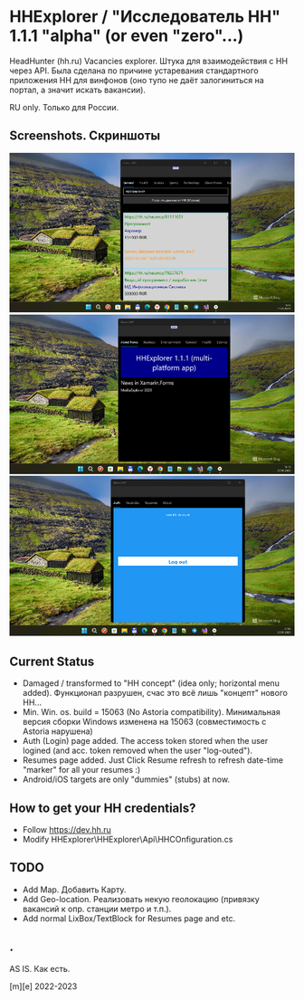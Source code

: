 # HHExplorer  / "Исследователь HH" 1.1.1 "alpha" (or even "zero"...)

HeadHunter (hh.ru) Vacancies explorer. Штука для взаимодействия с HH через API. Была сделана по причине устаревания 
стандартного приложения HH для винфонов (оно тупо не даёт залогиниться на портал, а значит искать вакансии).

RU only. Только для России.

## Screenshots. Скриншоты
![](Images/shot1.png)
![](Images/shot2.png)
![](Images/shot3.png)

## Current Status
- Damaged / transformed to "HH concept" (idea only; horizontal menu added). Функционал разрушен, счас это всё лишь "концепт" нового HH...
- Min. Win. os. build = 15063 (No Astoria compatibility). Минимальная версия сборки Windows изменена на 15063 (совместимость с Astoria нарушена) 
- Auth (Login) page added. The access token stored when the user logined (and acc. token removed when the user "log-outed").
- Resumes page added. Just Click Resume refresh to refresh date-time "marker" for all your resumes :)
- Android/iOS targets are only "dummies" (stubs) at now.

## How to get your HH credentials?
- Follow https://dev.hh.ru   
- Modify HHExplorer\HHExplorer\Api\HHCOnfiguration.cs

## TODO
- Add Map. Добавить Карту.
- Add Geo-location. Реализовать некую геолокацию (привязку вакансий к опр. станции метро и т.п.).
- Add normal LixBox/TextBlock for Resumes page and etc.

## .

AS IS. Как есть.

[m][e] 2022-2023

